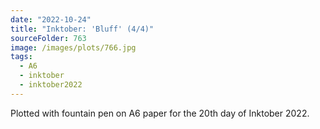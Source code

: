 ```yaml
---
date: "2022-10-24"
title: "Inktober: 'Bluff' (4/4)"
sourceFolder: 763
image: /images/plots/766.jpg
tags:
  - A6
  - inktober
  - inktober2022
---
```


Plotted with fountain pen on A6 paper for the 20th day of Inktober 2022.
